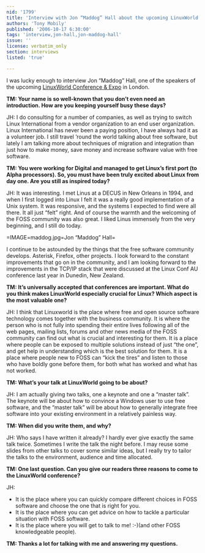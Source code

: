 ```yaml
---
nid: '1799'
title: 'Interview with Jon “Maddog” Hall about the upcoming LinuxWorld UK'
authors: 'Tony Mobily'
published: '2006-10-17 6:30:00'
tags: 'interview,jon-hall,jon-maddog-hall'
issue: ''
license: verbatim_only
section: interviews
listed: 'true'

---
```

I was lucky enough to interview Jon “Maddog” Hall, one of the speakers of the upcoming [LinuxWorld Conference & Expo](http://www.linuxworldexpo.co.uk/) in London.

**TM: Your name is so well-known that you don’t even need an introduction. How are you keeping yourself busy these days?**

JH: I do consulting for a number of companies, as well as trying to switch Linux International from a vendor organization to an end user organization. Linux International has never been a paying position, I have always had it as a volunteer job. I still travel ’round the world talking about free software, but lately I am talking more about techniques of migration and integration than just how to make money, save money and increase software value with free software.

**TM: You were working for Digital and managed to get Linux’s first port (to Alpha processors). So, you must have been truly excited about Linux from day one. Are you still as inspired today?**

JH: It was interesting. I met Linus at a DECUS in New Orleans in 1994, and when I first logged into Linux I felt it was a really good implementation of a Unix system. It was responsive, and the systems I expected to find were all there. It all just “felt” right. And of course the warmth and the welcoming of the FOSS community was also great. I liked Linus immensely from the very beginning, and I still do today.


=IMAGE=maddog.jpg=Jon “Maddog” Hall=

I continue to be astounded by the things that the free software community develops. Asterisk, Firefox, other projects. I look forward to the constant improvements that go on in the community, and I am looking forward to the improvements in the TCP/IP stack that were discussed at the Linux Conf AU conference last year in Dunedin, New Zealand.

**TM: It’s universally accepted that conferences are important. What do you think makes LinuxWorld especially crucial for Linux? Which aspect is the most valuable one?**

JH: I think that Linuxworld is the place where free and open source software technology comes together with the business community. It is where the person who is not fully into spending their entire lives following all of the web pages, mailing lists, forums and other news media of the FOSS community can find out what is crucial and interesting for them. It is a place where people can be exposed to multiple solutions instead of just “the one”, and get help in understanding which is the best solution for them. It is a place where people new to FOSS can “kick the tires” and listen to those who have boldly gone before them, for both what has worked and what has not worked.

**TM: What’s your talk at LinuxWorld going to be about?**

JH: I am actually giving two talks, one a keynote and one a “master talk”. The keynote will be about how to convince a Windows user to use free software, and the “master talk” will be about how to generally integrate free software into your existing environment in a relatively painless way.

**TM: When did you write them, and why?**

JH: Who says I have written it already? I hardly ever give exactly the same talk twice. Sometimes I write the talk the night before. I may reuse some slides from other talks to cover some similar ideas, but I really try to tailor the talks to the environment, audience and time allocated.

**TM: One last question. Can you give our readers three reasons to come to the LinuxWorld conference?**

JH:


* It is the place where you can quickly compare different choices in FOSS software and choose the one that is right for you.
* It is the place where you can get advice on how to tackle a particular situation with FOSS software.
* It is the place where you will get to talk to me! :-)(and other FOSS knowledgeable people).

**TM: Thanks a lot for talking with me and answering my questions.**

